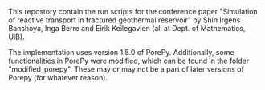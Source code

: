 This repostory contain the run scripts for the conference paper "Simulation of reactive transport in fractured geothermal reservoir" by Shin Irgens Banshoya, Inga Berre and Eirik Keilegavlen (all at Dept. of Mathematics, UiB).  

The implementation uses version 1.5.0 of PorePy.
Additionally, some functionalities in PorePy were modified, which can be found in the folder "modified_porepy". These may or may not be a part of later versions of Porepy (for whatever reason).

